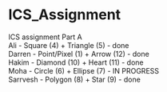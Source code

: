 # ICS_Assignment
ICS assignment Part A  
Ali - Square (4) + Triangle (5) - done  
Darren - Point/Pixel (1) + Arrow (12) - done  
Hakim - Diamond (10) + Heart (11) - done  
Moha - Circle (6) + Ellipse (7) - IN PROGRESS  
Sarrvesh - Polygon (8) + Star (9) - done  
